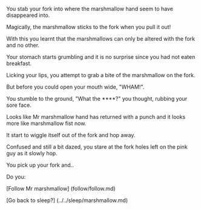 You stab your fork into where the marshmallow hand seem to have disappeared into.

Magically, the marshmallow sticks to the fork when you pull it out!

With this you learnt that the marshmallows can only be altered with the fork and no other.

Your stomach starts grumbling and it is no surprise since you had not eaten breakfast.

Licking your lips, you attempt to grab a bite of the marshmallow on the fork.

But before you could open your mouth wide, "WHAM!". 

You stumble to the ground, "What the ****?" you thought, rubbing your sore face.

Looks like Mr marshmallow hand has returned with a punch and it looks more like marshmallow fist now.

It start to wiggle itself out of the fork and hop away.

Confused and still a bit dazed, you stare at the fork holes left on the pink guy as it slowly hop.

You pick up your fork and..

Do you:

[Follow Mr marshmallow] (follow/follow.md)

[Go back to sleep?] (../../sleep/marshmallow.md)
